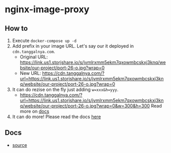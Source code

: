 # nginx-image-proxy

## How to
1. Execute `docker-compose up -d`
1. Add prefix in your image URL. Let's say our it deployed in `cdn.tanggalnya.com`.
    - Original URL: https://link.us1.storjshare.io/s/jvmlrxmm5ekm7qxowmbcskxj3knq/website/our-project/port-26-o.jpg?wrap=0
    - New URL: https://cdn.tanggalnya.com/?url=https://link.us1.storjshare.io/s/jvmlrxmm5ekm7qxowmbcskxj3knq/website/our-project/port-26-o.jpg?wrap=0
1. It can do rezise on the fly just adding `w=xxx&h=yyy`.
    -  https://cdn.tanggalnya.com/?url=https://link.us1.storjshare.io/s/jvmlrxmm5ekm7qxowmbcskxj3knq/website/our-project/port-26-o.jpg?wrap=0&w=300&h=300
    Read more on [docs](https://images.weserv.nl/docs/size.html)
1. It can do more! Please read the docs [here](https://images.weserv.nl/docs/)

## Docs
- [source](https://github.com/weserv/images)
